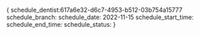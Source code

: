 {
    <!-- Populate to dropdown -->
    schedule_dentist:617a6e32-d6c7-4953-b512-03b754a15777
    schedule_branch:
    schedule_date: 2022-11-15
    schedule_start_time: 
    schedule_end_time:
    schedule_status:
}